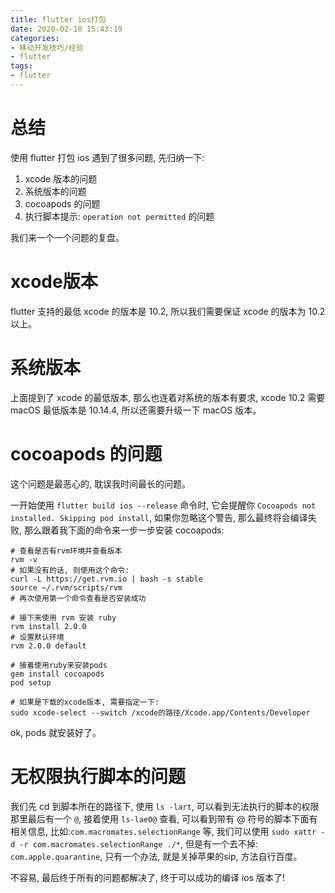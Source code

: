 ```yaml
---
title: flutter ios打包
date: 2020-02-10 15:43:19
categories:
- 移动开发技巧/经验
- flutter
tags:
- flutter
---
```


# 总结

使用 flutter 打包 ios 遇到了很多问题, 先归纳一下:

1. xcode 版本的问题
2. 系统版本的问题
3. cocoapods 的问题
4. 执行脚本提示: `operation not permitted` 的问题

我们来一个一个问题的复盘。

<!--more-->

# xcode版本

flutter 支持的最低 xcode 的版本是 10.2, 所以我们需要保证 xcode 的版本为 10.2 以上。

# 系统版本

上面提到了 xcode 的最低版本, 那么也连着对系统的版本有要求, xcode 10.2 需要 macOS 最低版本是 10.14.4, 所以还需要升级一下 macOS 版本。

# cocoapods 的问题

这个问题是最恶心的, 耽误我时间最长的问题。

一开始使用 `flutter build ios --release` 命令时, 它会提醒你 `Cocoapods not installed. Skipping pod install`, 如果你忽略这个警告, 那么最终将会编译失败, 那么跟着我下面的命令来一步一步安装 cocoapods:

```shell
# 查看是否有rvm环境并查看版本
rvm -v
# 如果没有的话, 则使用这个命令:
curl -L https://get.rvm.io | bash -s stable
source ~/.rvm/scripts/rvm
# 再次使用第一个命令查看是否安装成功

# 接下来使用 rvm 安装 ruby
rvm install 2.0.0
# 设置默认环境
rvm 2.0.0 default

# 接着使用ruby来安装pods
gem install cocoapods
pod setup

# 如果是下载的xcode版本, 需要指定一下:
sudo xcode-select --switch /xcode的路径/Xcode.app/Contents/Developer
```

ok, pods 就安装好了。

# 无权限执行脚本的问题

我们先 cd 到脚本所在的路径下, 使用 `ls -lart`, 可以看到无法执行的脚本的权限那里最后有一个 `@`, 接着使用 `ls-lae0@` 查看, 可以看到带有 @ 符号的脚本下面有相关信息, 比如:`com.macromates.selectionRange` 等, 我们可以使用 `sudo xattr -d -r com.macromates.selectionRange ./*`, 但是有一个去不掉: `com.apple.quarantine`, 只有一个办法, 就是关掉苹果的sip, 方法自行百度。

不容易, 最后终于所有的问题都解决了, 终于可以成功的编译 ios 版本了!
